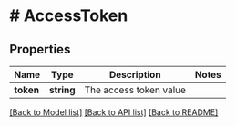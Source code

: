 # # AccessToken

## Properties

Name | Type | Description | Notes
------------ | ------------- | ------------- | -------------
**token** | **string** | The access token value |

[[Back to Model list]](../../README.md#models) [[Back to API list]](../../README.md#endpoints) [[Back to README]](../../README.md)

